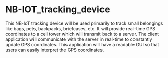 # NB-IOT_tracking_device

This NB-IoT tracking device will be used primarily to track small belongings like bags, pets, backpacks, briefcases, etc.  It will provide real-time GPS coordinates to a cell tower which will transmit back to a server.  The client application will communicate with the server in real-time to constantly update GPS coordinates.  This application will have a readable GUI so that users can easily interpret the GPS coordinates.
